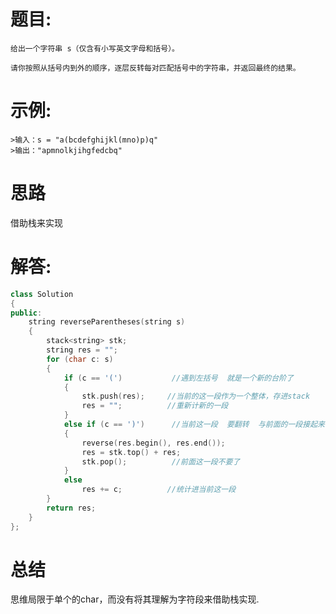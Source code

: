# 题目:
    给出一个字符串 s（仅含有小写英文字母和括号）。

    请你按照从括号内到外的顺序，逐层反转每对匹配括号中的字符串，并返回最终的结果。
# 示例:
    >输入：s = "a(bcdefghijkl(mno)p)q"
    >输出："apmnolkjihgfedcbq"
    
# 思路
借助栈来实现
# 解答:
```c++
class Solution 
{
public:
    string reverseParentheses(string s) 
    {
        stack<string> stk;
        string res = "";
        for (char c: s)
        {
            if (c == '(')           //遇到左括号  就是一个新的台阶了
            {
                stk.push(res);     //当前的这一段作为一个整体，存进stack
                res = "";          //重新计新的一段
            }
            else if (c == ')')      //当前这一段  要翻转  与前面的一段接起来
            {
                reverse(res.begin(), res.end());
                res = stk.top() + res;
                stk.pop();          //前面这一段不要了
            }
            else
                res += c;          //统计进当前这一段
        }
        return res;
    }
};

```

# 总结
   思维局限于单个的char，而没有将其理解为字符段来借助栈实现. 